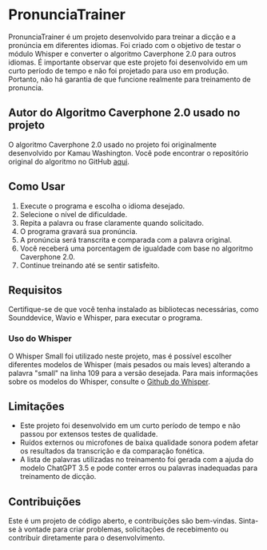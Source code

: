 # PronunciaTrainer

PronunciaTrainer é um projeto desenvolvido para treinar a dicção e a pronúncia em diferentes idiomas. Foi criado com o objetivo de testar o módulo Whisper e converter o algoritmo Caverphone 2.0 para outros idiomas. É importante observar que este projeto foi desenvolvido em um curto período de tempo e não foi projetado para uso em produção. Portanto, não há garantia de que funcione realmente para treinamento de pronuncia.

## Autor do Algoritmo Caverphone 2.0 usado no projeto

O algoritmo Caverphone 2.0 usado no projeto foi originalmente desenvolvido por Kamau Washington. Você pode encontrar o repositório original do algoritmo no GitHub [aqui](https://github.com/kamauwashington/python-caverphone2-algorithm/tree/main).

## Como Usar

1. Execute o programa e escolha o idioma desejado.
2. Selecione o nível de dificuldade.
3. Repita a palavra ou frase claramente quando solicitado.
4. O programa gravará sua pronúncia.
5. A pronúncia será transcrita e comparada com a palavra original.
6. Você receberá uma porcentagem de igualdade com base no algoritmo Caverphone 2.0.
7. Continue treinando até se sentir satisfeito.

## Requisitos

Certifique-se de que você tenha instalado as bibliotecas necessárias, como Sounddevice, Wavio e Whisper, para executar o programa.


### Uso do Whisper

O Whisper Small foi utilizado neste projeto, mas é possível escolher diferentes modelos de Whisper (mais pesados ou mais leves) alterando a palavra "small" na linha 109 para a versão desejada. Para mais informações sobre os modelos do Whisper, consulte o [Github do Whisper](https://github.com/openai/whisper).

## Limitações

- Este projeto foi desenvolvido em um curto período de tempo e não passou por extensos testes de qualidade.
- Ruídos externos ou microfones de baixa qualidade sonora podem afetar os resultados da transcrição e da comparação fonética.
- A lista de palavras utilizadas no treinamento foi gerada com a ajuda do modelo ChatGPT 3.5 e pode conter erros ou palavras inadequadas para treinamento de dicção.

## Contribuições

Este é um projeto de código aberto, e contribuições são bem-vindas. Sinta-se à vontade para criar problemas, solicitações de recebimento ou contribuir diretamente para o desenvolvimento.
